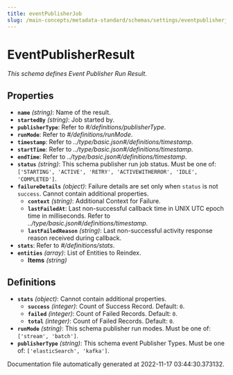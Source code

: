 ```yaml
---
title: eventPublisherJob
slug: /main-concepts/metadata-standard/schemas/settings/eventpublisherjob
---
```


# EventPublisherResult

*This schema defines Event Publisher Run Result.*

## Properties

- **`name`** *(string)*: Name of the result.
- **`startedBy`** *(string)*: Job started by.
- **`publisherType`**: Refer to *#/definitions/publisherType*.
- **`runMode`**: Refer to *#/definitions/runMode*.
- **`timestamp`**: Refer to *../type/basic.json#/definitions/timestamp*.
- **`startTime`**: Refer to *../type/basic.json#/definitions/timestamp*.
- **`endTime`**: Refer to *../type/basic.json#/definitions/timestamp*.
- **`status`** *(string)*: This schema publisher run job status. Must be one of: `['STARTING', 'ACTIVE', 'RETRY', 'ACTIVEWITHERROR', 'IDLE', 'COMPLETED']`.
- **`failureDetails`** *(object)*: Failure details are set only when `status` is not `success`. Cannot contain additional properties.
  - **`context`** *(string)*: Additional Context for Failure.
  - **`lastFailedAt`**: Last non-successful callback time in UNIX UTC epoch time in milliseconds. Refer to *../type/basic.json#/definitions/timestamp*.
  - **`lastFailedReason`** *(string)*: Last non-successful activity response reason received during callback.
- **`stats`**: Refer to *#/definitions/stats*.
- **`entities`** *(array)*: List of Entities to Reindex.
  - **Items** *(string)*
## Definitions

- **`stats`** *(object)*: Cannot contain additional properties.
  - **`success`** *(integer)*: Count of Success Record. Default: `0`.
  - **`failed`** *(integer)*: Count of Failed Records. Default: `0`.
  - **`total`** *(integer)*: Count of Failed Records. Default: `0`.
- **`runMode`** *(string)*: This schema publisher run modes. Must be one of: `['stream', 'batch']`.
- **`publisherType`** *(string)*: This schema event Publisher Types. Must be one of: `['elasticSearch', 'kafka']`.


Documentation file automatically generated at 2022-11-17 03:44:30.373132.
